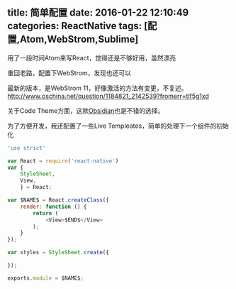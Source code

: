title: 简单配置
date: 2016-01-22 12:10:49
categories: ReactNative
tags: [配置,Atom,WebStrom,Sublime]
---
用了一段时间Atom来写React，觉得还是不够好用，虽然漂亮
<!--more-->
重回老路，配置下WebStrom，发现也还可以

最新的版本，是WebStrom 11，好像激活的方法有变更，不复述。
<http://www.oschina.net/question/1184821_2142539?fromerr=tlf5g1xd>

关于Code Theme方面，这款[Obsidian](http://color-themes.com/?view=theme&id=563a1a6180b4acf11273ae3d)也是不错的选择。

为了方便开发，我还配置了一些Live Templeates，简单的处理下一个组件的初始化
```javascript
'use strict'

var React = require('react-native')
var {
    StyleSheet,
    View,
    } = React;

var $NAME$ = React.createClass({
    render: function () {
        return (
            <View>$END$</View>
        );
    }
});

var styles = StyleSheet.create({

});

exports.module = $NAME$;
```
